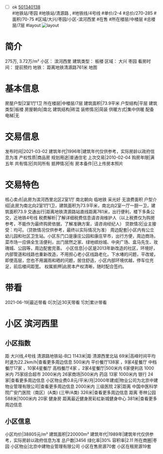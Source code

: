 - [ ] ok [501340138](https://bj.5i5j.com/ershoufang/501340138.html)  
 #地铁站/枣园 #地铁站/清源路 ,  #地铁线/4号线
#单价/2-4 #总价/270-285 #面积/70-75   #区域/大兴/枣园/小区-滨河西里 #在售 #所在楼层/中楼层 #总楼层/7层 #layout 
![layout](http://image2a.5i5j.com/bdir/layout/419ec348342c4f28b53d0008669cfd15.jpg_P5.jpg) 
# 简介 
 275万,  3.72万/m² 
小区： 滨河西里
建筑类型： 板楼
区域： 大兴 枣园
看房时间： 提前预约
地铁： 距离地铁清源路761米 地图
# 基本信息 
 房屋户型|2室1厅1卫
所在楼层|中楼层/7层
建筑面积|73.9平米
户型结构|平层
建筑类型|板楼
房屋朝向|南北
建筑结构|砖混
装修情况|简装
供暖方式|集中供暖
配备电梯|无
# 交易信息 
 发布时间|2021-03-02
建筑年代|1996年|建筑年代仅供参考，实际房龄以政府信息为准
产权性质|商品房
规划用途|普通住宅
上次交易|2010-02-04
购房年限|满五年
共有情况|共同所有
抵押情况|有
房本备件|已上传房本照片
# 交易特色 
 核心卖点|此房为滨河西里北区2室1厅 南北朝向 临地铁 采光好 无浪费面积
户型介绍|此房为南北向2室1厅1卫，建筑面积为73.9平米，南北向2室一厅一厨一卫，建筑面积73.9
交通出行|距离地铁清源路站直线距离761米，出行便利，楼下多条公交，近地铁4号线
税费解析|了解详细税费信息请咨询维护人（以上税费仅为购房参考，不能作为最终购房依据，了解准确方案，请咨询经纪人）
贷款情况|业主接受：均可。（贷款情况仅供参考，最终以实际情况为准）
周边配套|小区内有公立幼儿园和社区卫生站。小区东门口是康庄公园和康庄早市，出行方便，周边商场，菜市场一应俱全生活便利，出门居然之家、绿地缤纷城、中央广场、盒马先生、玫瑰城、公园等，周边配套完善。
小区信息|小区是2013年新改造的社区，环境好，内部管道和线路也重新改造，不用担心老小区线路老化，下水堵的问题，平改坡，即使高层，您也不用漏雨和晒的问题，居住舒适，小区内部环境优越，停车位充足，前后楼间距宽。
权属抵押|此房本产权清晰，随时配合签约。
# 带看 
 2021-06-19|最近带看	 0|次|近30天带看	 1|次|累计带看
# 小区 滨河西里
## 小区指数 
 距 大兴线,4号线 清源路地铁站-B口 1143米|距 清源西里北站 69米|高峰时间平均时速为22.2km/h|查看更多周边信息
500米内 平价餐厅138家 ，9家4星餐厅
中档餐厅17家 ，10家4星餐厅
高档餐厅4家 ，2家4星餐厅|500米内 6家便利店
1000米内 75家综合超市
2000米内 26家商场|500米内 药店 13家
1000米内 银行 24家|查看更多周边信息
小区物业费0.8元/平米/月|2000年建成|物业公司为北京中建物业管理有限公司|查看更多周边信息
2000米内 三级医院 2家|距离 中国中医科学院广安门医院（南区）(A类) (三甲/A类) 326米|查看更多周边信息
距离 枣林公园 588米|1000米内 20家 健身房
距离最近健身房彩虹新城健身中心 381米|查看更多周边信息
## 小区信息 
 小区均价|38805元/m²
建筑面积|220000m²
建筑年代|1989年|建筑年代仅供参考，实际房龄以政府信息为准
总户数|3456
绿化率|30%
容积率|2.11
所在商圈|枣园
小区物业|北京中建物业管理有限公司
小区在售房源70套
小区在租房源19套

